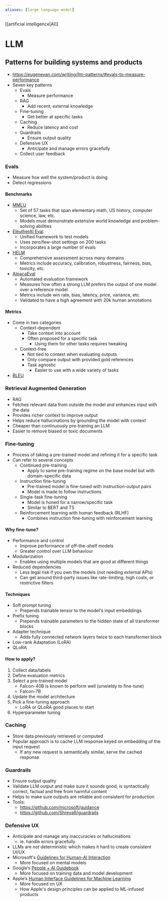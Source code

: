 ```yaml
---
aliases: [large language model]
---
```


[[artificial intelligence|AI]]

# LLM

## Patterns for building systems and products
- https://eugeneyan.com/writing/llm-patterns/#evals-to-measure-performance
- Seven key patterns
	- Evals
		- Measure performance
	- RAG
		- Add recent, external knowledge
	- Fine-tuning
		- Get better at specific tasks
	- Caching
		- Reduce latency and cost
	- Guardrails
		- Ensure output quality
	- Defensive UX
		- Anticipate and manage errors gracefully
	- Collect user feedback

### Evals
- Measure hoe well the system/product is doing
- Detect regressions

#### Benchmarks
- [MMLU](https://arxiv.org/abs/2009.03300)
	- Set of 57 tasks that span elementary math, US history, computer science, law, etc.
	- Models must demonstrate extensive world knowledge and problem-solving abilities
- [EleutherAI Eval](https://github.com/EleutherAI/lm-evaluation-harness)
	- Unified framework to test models
	- Uses zero/few-shot settings on 200 tasks
	- Incorporates a large number of evals
- [HELM](https://arxiv.org/abs/2211.09110)
	- Comprehensive assessment across many domains
	- Metrics include accuracy, calibration, robustness, fairness, bias, toxicity, etc.
- [AlpacaEval](https://github.com/tatsu-lab/alpaca_eval)
	- Automated evaluation framework
	- Measures how often a strong LLM prefers the output of one model over a reference model
	- Metrics include win rate, bias, latency, price, variance, etc.
	- Validated to have a high agreement with 20k human annotations

#### Metrics
- Come in two categories
	- Context-dependent
		- Take context into account
		- Often proposed for a specific task
			- Using them for other tasks requires tweaking
	- Context-free
		- Not tied to context when evaluating outputs
		- Only compare output with provided gold references
		- Task agnostic
			- Easier to use with a wide variety of tasks
- [BLEU](https://dl.acm.org/doi/10.3115/1073083.1073135)

### Retrieval Augmented Generation
- RAG
- Fetches relevant data from outside the model and enhances input with the data
- Provides richer context to improve output
- Helps reduce hallucinations by grounding the model with context
- Cheaper than continuously pre-training an LLM
- Easier to remove biased or toxic documents

### Fine-tuning
- Process of taking a pre-trained model and refining it for a specific task
- Can refer to several concepts
	- Continued pre-training
		- Apply to same pre-training regime on the base model but with domain-specific data
	- Instruction fine-tuning
		- Pre-trained model is fine-tuned with instruction-output pairs
		- Model is made to follow instructions
	- Single-task fine-tuning
		- Model is honed for a narrow/specific task
		- Similar to BERT and T5
	- Reinforcement learning with human feedback (RLHF)
		- Combines instruction fine-tuning with reinforcement learning

#### Why fine-tune?
- Performance and control
	- Improve performance of off-the-shelf models
	- Greater control over LLM behaviour
- Modularization
	- Enables using multiple models that are good at different things
- Reduced dependencies
	- Less legal risk if you own the models (not needing external APIs)
	- Can get around third-party issues like rate-limiting, high costs, or restrictive filters

#### Techniques
- Soft prompt tuning
	- Prepends trainable tensor to the model's input embeddings
- Prefix tuning
	- Prepends trainable parameters to the hidden state of all transformer blocks
- Adapter technique
	- Adds fully connected network layers twice to each transformer block
- Low-rank Adaptation (LoRA)
- QLoRA

#### How to apply?
1. Collect data/labels
2. Define evaluation metrics
3. Select a pre-trained model
	- Falcon-40B is known to perform well (unwieldy to fine-tune)
	- Falcon-7B
5. Update the model architecture
6. Pick a fine-tuning approach
	- LoRA or QLoRA good places to start
7. Hyperparameter tuning

### Caching
- Store data previously retrieved or computed
- Popular approach is to cache LLM response keyed on embedding of the input request
	- If any new request is semantically similar, serve the cached response

### Guardrails
- Ensure output quality
- Validate LLM output and make sure it sounds good, is syntactically correct, factual and free from harmful content
- Helps to make sure outputs are reliable and consistent for production
- Tools:
	- https://github.com/microsoft/guidance
	- https://github.com/ShreyaR/guardrails

### Defensive UX
- Anticipate and manage any inaccuracies or hallucinations
	- ie. handle errors gracefully
- LLMs are _not_ deterministic which makes it hard to create consistent UI/UX
- Microsoft's [Guidelines for Human-AI Interaction](https://www.microsoft.com/en-us/research/publication/guidelines-for-human-ai-interaction/)
	- More focused on mental models
- Google’s [People + AI Guidebook](https://pair.withgoogle.com/guidebook/)
	- More focused on training data and model development
- Apple’s [Human Interface Guidelines for Machine Learning](https://developer.apple.com/design/human-interface-guidelines/machine-learning)
	- More focused on UX
	- How Apple's design principles can be applied to ML-infused products